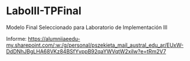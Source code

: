 # LaboIII-TPFinal
Modelo Final Seleccionado para Laboratorio de Implementación III

Informe: 
https://alumniiaeedu-my.sharepoint.com/:w:/g/personal/pszekieta_mail_austral_edu_ar/EUxW-DdDNhJBgLHA68VKz84BSfYvppB92qaYWVqtW2xiIw?e=tRm2V7
